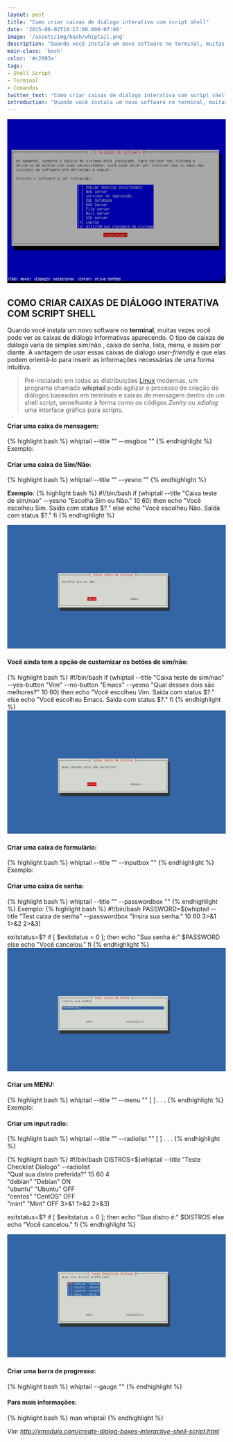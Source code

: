 ```yaml
---
layout: post
title: "Como criar caixas de diálogo interativa com script shell"
date: '2015-08-02T19:17:00.000-07:00'
image: '/assets/img/bash/whiptail.png'
description: "Quando você instala um novo software no terminal, muitas vezes você pode ver as caixas de diálogo informativas aparecendo."
main-class: 'bash'
color: '#c2003a'
tags:
- Shell Script
- Terminal
- Comandos
twitter_text: "Como criar caixas de diálogo interativa com script shell"
introduction: "Quando você instala um novo software no terminal, muitas vezes você pode ver as caixas de diálogo informativas aparecendo."
---
```


![Whiptail Blog Linux](/assets/img/bash/whiptail.png "Whiptail Blog Linux")


## COMO CRIAR CAIXAS DE DIÁLOGO INTERATIVA COM SCRIPT SHELL

Quando você instala um novo software no __terminal__, muitas vezes você pode ver as caixas de diálogo informativas aparecendo. O tipo de caixas de diálogo varia de simples sim/não , caixa de senha, lista, menu, e assim por diante. A vantagem de usar essas caixas de diálogo *user-friendly* é que elas podem orientá-lo para inserir as informações necessárias de uma forma intuitiva.

> Pré-instalado em todas as distribuições [Linux](http://www.terminalroot.com.br/tags#linux) modernas, um programa chamado __whiptail__ pode agilizar o processo de criação de diálogos baseados em terminais e caixas de mensagem dentro de um shell script, semelhante à forma como os códigos *Zenity* ou *xdialog* uma interface gráfica para scripts.

#### Criar uma caixa de mensagem:
{% highlight bash %}
whiptail --title "" --msgbox ""
{% endhighlight %}
Exemplo:
    
 

#### Criar uma caixa de Sim/Não:
{% highlight bash %}
whiptail --title "" --yesno ""
{% endhighlight %}

__Exemplo__:
{% highlight bash %}
#!/bin/bash
if (whiptail --title "Caixa teste de sim/nao" --yesno "Escolha Sim ou Não." 10 60) then
    echo "Você escolheu Sim. Saída com status $?."
else
    echo "Você escolheu Não. Saída com status $?."
fi
{% endhighlight %}

![Whiptail Blog Linux](/assets/img/bash/2.png "Whiptail Blog Linux")

#### Você ainda tem a opção de customizar os botões de sim/não:
{% highlight bash %}
#!/bin/bash
if (whiptail --title "Caixa teste de sim/nao" --yes-button "Vim" --no-button "Emacs" --yesno "Qual desses dois são melhores?" 10 60) then
    echo "Você escolheu Vim. Saída com status $?."
else
    echo "Você escolheu Emacs. Saída com status $?."
fi
{% endhighlight %}
![Whiptail Blog Linux](/assets/img/bash/3.png "Whiptail Blog Linux")

#### Criar uma caixa de formulário:
{% highlight bash %}
whiptail --title "" --inputbox ""
{% endhighlight %} 
Exemplo:
   

#### Criar uma caixa de senha:
{% highlight bash %}
whiptail --title "" --passwordbox ""
{% endhighlight %}
Exemplo:
{% highlight bash %}
#!/bin/bash
PASSWORD=$(whiptail --title "Test caixa de senha" --passwordbox "Insira sua senha." 10 60 3>&1 1>&2 2>&3)
 
exitstatus=$?
if [ $exitstatus = 0 ]; then
    echo "Sua senha é:" $PASSWORD
else
    echo "Você cancelou."
fi
{% endhighlight %}
![Whiptail Blog Linux](/assets/img/bash/5.png "Whiptail Blog Linux")

#### Criar um MENU:
{% highlight bash %}
whiptail --title "" --menu ""    [   ] . . .
{% endhighlight %}
Exemplo:
   

#### Criar um input radio:
{% highlight bash %}
whiptail --title "" --radiolist ""    [    ] . . .
{% endhighlight %}

{% highlight bash %}
#!/bin/bash
DISTROS=$(whiptail --title "Teste Checklist Dialogo" --radiolist \
"Qual sua distro preferida?" 15 60 4 \
"debian" "Debian" ON \
"ubuntu" "Ubuntu" OFF \
"centos" "CentOS" OFF \
"mint" "Mint" OFF 3>&1 1>&2 2>&3)
 
exitstatus=$?
if [ $exitstatus = 0 ]; then
    echo "Sua distro é:" $DISTROS
else
    echo "Você cancelou."
fi
{% endhighlight %}


![Whiptail Blog Linux](/assets/img/bash/7.png "Whiptail Blog Linux")

#### Criar uma barra de progresso:
{% highlight bash %}
whiptail --gauge ""
{% endhighlight %}
    

#### Para mais informações:
{% highlight bash %}
man whiptail
{% endhighlight %}







*Via: http://xmodulo.com/create-dialog-boxes-interactive-shell-script.html*


